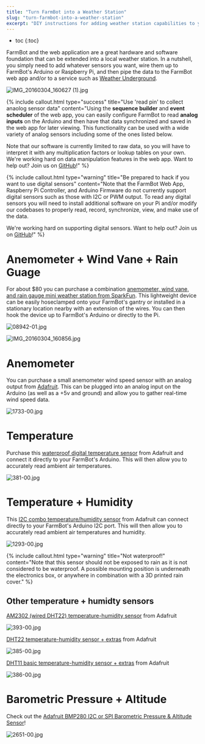 ```yaml
---
title: "Turn FarmBot into a Weather Station"
slug: "turn-farmbot-into-a-weather-station"
excerpt: "DIY instructions for adding weather station capabilities to your FarmBot"
---
```


* toc
{:toc}

FarmBot and the web application are a great hardware and software foundation that can be extended into a local weather station. In a nutshell, you simply need to add whatever sensors you want, wire them up to FarmBot's Arduino or Raspberry Pi, and then pipe the data to the FarmBot web app and/or to a service such as [Weather Underground](https://www.wunderground.com/).

![IMG_20160304_160627 (1).jpg](IMG_20160304_160627_(1).jpg)



{%
include callout.html
type="success"
title="Use 'read pin' to collect anaolog sensor data"
content="Using the **sequence builder** and **event scheduler** of the web app, you can easily configure FarmBot to read **analog inputs** on the Arduino and then have that data synchronized and saved in the web app for later viewing. This functionality can be used with a wide variety of analog sensors including some of the ones listed below.

Note that our software is currently limited to raw data, so you will have to interpret it with any multiplication factors or lookup tables on your own. We're working hard on data manipulation features in the web app. Want to help out? Join us on [GitHub](http://github.com/farmbot)!"
%}



{%
include callout.html
type="warning"
title="Be prepared to hack if you want to use digital sensors"
content="Note that the FarmBot Web App, Raspberry Pi Controller, and Arduino Firmware do not currently support digital sensors such as those with I2C or PWM output. To read any digital sensors you will need to install additional software on your Pi and/or modify our codebases to properly read, record, synchronize, view, and make use of the data.

We're working hard on supporting digital sensors. Want to help out? Join us on [GitHub](http://github.com/farmbot)!"
%}



# Anemometer + Wind Vane + Rain Guage

For about $80 you can purchase a combination [anemometer, wind vane, and rain gauge mini weather station from SparkFun](https://www.sparkfun.com/products/8942). This lightweight device can be easily hoseclamped onto your FarmBot's gantry or installed in a stationary location nearby with an extension of the wires. You can then hook the device up to FarmBot's Arduino or directly to the Pi.

![08942-01.jpg](01.jpg)



![IMG_20160304_160856.jpg](IMG_20160304_160856.jpg)



# Anemometer

You can purchase a small anemometer wind speed sensor with an analog output from [Adafruit](https://www.adafruit.com/products/1733). This can be plugged into an analog input on the Arduino (as well as a +5v and ground) and allow you to gather real-time wind speed data.

![1733-00.jpg](00.jpg)



# Temperature

Purchase this [waterproof digital temperature sensor](https://www.adafruit.com/products/381) from Adafruit and connect it directly to your FarmBot's Arduino. This will then allow you to accurately read ambient air temperatures.

![381-00.jpg](00.jpg)



# Temperature + Humidity

This [I2C combo temperature/humidity sensor](https://www.adafruit.com/products/1293) from Adafruit can connect directly to your FarmBot's Arduino I2C port. This will then allow you to accurately read ambient air temperatures and humidity.

![1293-00.jpg](00.jpg)



{%
include callout.html
type="warning"
title="Not waterproof!"
content="Note that this sensor should not be exposed to rain as it is not considered to be waterproof. A possible mounting position is underneath the electronics box, or anywhere in combination with a 3D printed rain cover."
%}

## Other temperature + humidty sensors
[AM2302 (wired DHT22) temperature-humidity sensor](https://www.adafruit.com/products/393) from Adafruit

![393-00.jpg](00.jpg)

[DHT22 temperature-humidity sensor + extras](https://www.adafruit.com/products/385) from Adafruit

![385-00.jpg](00.jpg)

[DHT11 basic temperature-humidity sensor + extras](https://www.adafruit.com/products/386) from Adafruit

![386-00.jpg](00.jpg)



# Barometric Pressure + Altitude

Check out the [Adafruit BMP280 I2C or SPI Barometric Pressure & Altitude Sensor](https://www.adafruit.com/products/2651)!

![2651-00.jpg](00.jpg)


